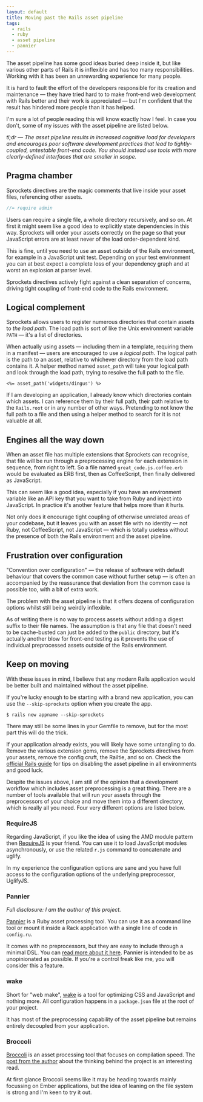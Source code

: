 ```yaml
---
layout: default
title: Moving past the Rails asset pipeline
tags:
  - rails
  - ruby
  - asset pipeline
  - pannier
---
```


The asset pipeline has some good ideas buried deep inside it, but like various
other parts of Rails it is inflexible and has too many responsibilities.
Working with it has been an unrewarding experience for many people.

It is hard to fault the effort of the developers responsible for its
creation and maintenance &#8212; they have tried hard to to make front-end web
development with Rails better and their work is appreciated &#8212; but I'm
confident that the result has hindered more people than it has helped.

I'm sure a lot of people reading this will know exactly how I feel. In case you
don't, some of my issues with the asset pipeline are listed below.

*tl;dr &#8212; The asset pipeline results in increased cognitive load for
developers and encourages poor software development practices that lead to
tightly-coupled, untestable front-end code. You should instead use tools with
more clearly-defined interfaces that are smaller in scope.*

## Pragma chamber

Sprockets directives are the magic comments that live inside your asset files,
referencing other assets.

```javascript
//= require admin
```

Users can require a single file, a whole directory recursively, and so
on. At first it might seem like a good idea to explicitly state dependencies in
this way. Sprockets will order your assets correctly on the page so that your
JavaScript errors are at least never of the load order-dependent kind.

This is fine, until you need to use an asset outside of the
Rails environment, for example in a JavaScript unit test. Depending on your test
environment you can at best expect a complete loss of your dependency graph and
at worst an explosion at parser level.

Sprockets directives actively fight against a clean separation of concerns,
driving tight coupling of front-end code to the Rails environment.

## Logical complement

Sprockets allows users to register numerous directories that contain assets to
*the load path*. The load path is sort of like the Unix environment variable
`PATH` &#8212; it's a list of directories.

When actually using assets &#8212; including them in a template, requiring them
in a manifest &#8212; users are encouraged to use a *logical path*. The logical
path is the path to an asset, relative to whichever directory from the load path
contains it. A helper method named `asset_path` will take your logical
path and look through the load path, trying to resolve the full path to the
file.

```erb
<%= asset_path('widgets/dingus') %>
```

If I am developing an application, I already know which directories contain
which assets. I can reference them by their full path, their path relative to
the `Rails.root` or in any number of other ways. Pretending to not know the full
path to a file and then using a helper method to search for it is not valuable
at all.

## Engines all the way down

When an asset file has multiple extensions that Sprockets can recognise,
that file will be run through a preprocessing engine for each extension in
sequence, from right to left. So a file named `great_code.js.coffee.erb` would
be evaluated as ERB first, then as CoffeeScript, then finally delivered as
JavaScript.

This can seem like a good idea, especially if you have an environment variable
like an API key that you want to take from Ruby and inject into JavaScript. In
practice it's another feature that helps more than it hurts.

Not only does it encourage tight coupling of otherwise unrelated areas of your
codebase, but it leaves you with an asset file with no identity &#8212; not
Ruby, not CoffeeScript, not JavaScript &#8212; which is totally useless without
the presence of both the Rails environment and the asset pipeline.

## Frustration over configuration

"Convention over configuration" &#8212; the release of software
with default behaviour that covers the common case without further setup &#8212;
is often an accompanied by the reassurance that deviation from the common case
is possible too, with a bit of extra work.

The problem with the asset pipeline is that it offers dozens of configuration
options whilst still being weirdly inflexible.

As of writing there is no way to process assets without adding a digest suffix
to their file names. The assumption is that any file that doesn't need to be
cache-busted can just be added to the `public` directory, but it's actually
another blow for front-end testing as it prevents the use of individual
preprocessed assets outside of the Rails environment.

## Keep on moving

With these issues in mind, I believe that any modern Rails application would be
better built and maintained without the asset pipeline.

If you're lucky enough to be starting with a brand new application, you can use
the <nobr>`--skip-sprockets`</nobr> option when you create the app.

```
$ rails new appname --skip-sprockets
```

There may still be some lines in your Gemfile to remove, but for the most part
this will do the trick.

If your application already exists, you will likely have some untangling to
do. Remove the various extension gems, remove the Sprockets directives from your
assets, remove the config cruft, the Railtie, and so on. Check the
[official Rails guide][ap] for tips on disabling the asset pipeline in all
environments and good luck.

Despite the issues above, I am still of the opinion that a development workflow
which includes asset preprocessing is a great thing. There are a number of tools
available that will run your assets through the preprocessors of your choice
and move them into a different directory, which is really all you need. Four
very different options are listed below.

### RequireJS

Regarding JavaScript, if you like the idea of using the AMD module pattern then
[RequireJS][rjs] is your friend. You can use it to load JavaScript modules
asynchronously, or use the related `r.js` command to concatenate and uglify.

In my experience the configuration options are sane and you have full access
to the configuration options of the underlying preprocessor, UglifyJS.

### Pannier

*Full disclosure: I am the author of this project.*

[Pannier][p] is a Ruby asset processing tool. You can use it as a command line tool
or mount it inside a Rack application with a single line of code in
`config.ru`.

It comes with no preprocessors, but they are easy to include
through a minimal DSL. You can [read more about it here][pn]. Pannier is
intended to be as unopinionated as possible. If you're a control freak like me,
you will consider this a feature.

### wake

Short for "web make", [wake][wake] is a tool for optimizing CSS and JavaScript
and nothing more. All configuration happens in a `package.json` file at the
root of your project.

It has most of the preprocessing capability of the asset pipeline but remains
entirely decoupled from your application.

### Broccoli

[Broccoli][br] is an asset processing tool that focuses on compilation speed.
The [post from the author][jl] about the thinking behind the project is an
interesting read.

At first glance Broccoli seems like it may be heading towards mainly focussing
on Ember applications, but the idea of leaning on the file system is strong and
I'm keen to try it out.


[ap]: http://guides.rubyonrails.org/asset_pipeline.html
[rjs]: http://requirejs.org/
[p]: https://github.com/joecorcoran/pannier
[pn]: /2014/03/11/ruby-asset-processing-with-pannier/
[wake]: https://github.com/jcoglan/wake
[br]: https://github.com/broccolijs/broccoli
[jl]: http://www.solitr.com/blog/2014/02/broccoli-first-release/
[gr]: http://gruntjs.com/

